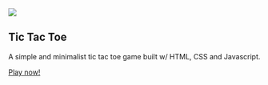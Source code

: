 <img src="https://images.unsplash.com/photo-1608111283390-2e333b9b279c?ixid=MnwxMjA3fDB8MHxzZWFyY2h8Mnx8dGljJTIwdGFjJTIwdG9lfGVufDB8fDB8fA%3D%3D&ixlib=rb-1.2.1&auto=format&fit=crop&w=500&q=60">

## Tic Tac Toe

A simple and minimalist tic tac toe game built w/ HTML, CSS and Javascript.

[Play now!](http://wwww.ga-tictactoe.surge.sh)
